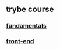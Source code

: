 ## trybe course

### [fundamentals](https://github.com/CalebeLAR/trybe_course/tree/fundamentals)

### [front-end](https://github.com/CalebeLAR/trybe_course/tree/fundamentals)

